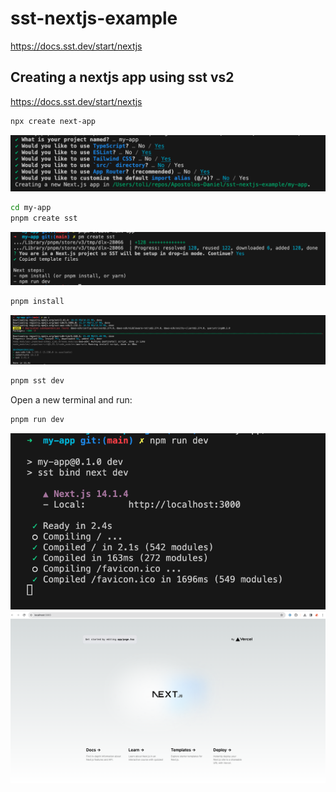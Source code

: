 # sst-nextjs-example

https://docs.sst.dev/start/nextjs


## Creating a nextjs app using sst vs2

https://docs.sst.dev/start/nextjs

```bash
npx create next-app
```

![alt text](image.png)

```bash
cd my-app
pnpm create sst
```

![alt text](image-1.png)

```bash
pnpm install
```

![alt text](image-2.png)

```bash
pnpm sst dev
```

Open a new terminal and run:

```bash
pnpm run dev
```

![alt text](image-3.png)
![alt text](image-5.png)

